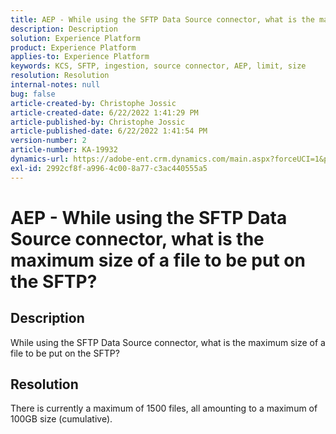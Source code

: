 ```yaml
---
title: AEP - While using the SFTP Data Source connector, what is the maximum size of a file to be put on the SFTP?
description: Description
solution: Experience Platform
product: Experience Platform
applies-to: Experience Platform
keywords: KCS, SFTP, ingestion, source connector, AEP, limit, size
resolution: Resolution
internal-notes: null
bug: false
article-created-by: Christophe Jossic
article-created-date: 6/22/2022 1:41:29 PM
article-published-by: Christophe Jossic
article-published-date: 6/22/2022 1:41:54 PM
version-number: 2
article-number: KA-19932
dynamics-url: https://adobe-ent.crm.dynamics.com/main.aspx?forceUCI=1&pagetype=entityrecord&etn=knowledgearticle&id=360ee7ff-30f2-ec11-bb3d-6045bd0158c7
exl-id: 2992cf8f-a996-4c00-8a77-c3ac440555a5
---
```

# AEP - While using the SFTP Data Source connector, what is the maximum size of a file to be put on the SFTP?

## Description

While using the SFTP Data Source connector, what is the maximum size of a file to be put on the SFTP?

## Resolution


There is currently a maximum of 1500 files, all amounting to a maximum of 100GB size (cumulative).
